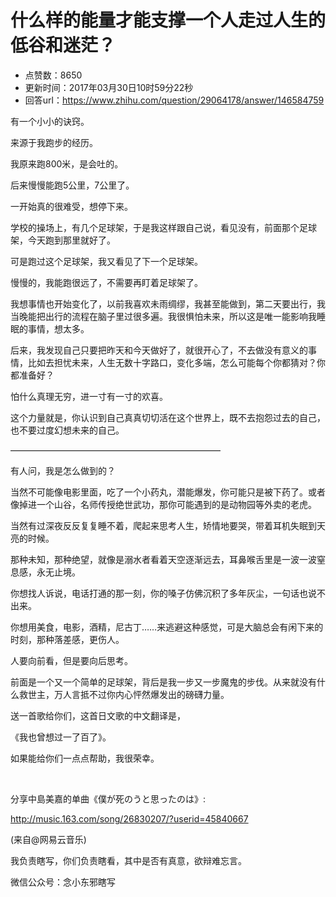 # 什么样的能量才能支撑一个人走过人生的低谷和迷茫？
- 点赞数：8650
- 更新时间：2017年03月30日10时59分22秒
- 回答url：https://www.zhihu.com/question/29064178/answer/146584759
<body>
 <p data-pid="EfapgOdT">有一个小小的诀窍。</p>
 <p data-pid="vJYAi_eU">来源于我跑步的经历。</p>
 <p data-pid="8gaShShf">我原来跑800米，是会吐的。</p>
 <p data-pid="2Iyec66A">后来慢慢能跑5公里，7公里了。</p>
 <p data-pid="0uRbgQaj">一开始真的很难受，想停下来。</p>
 <p data-pid="P0AwJj1A">学校的操场上，有几个足球架，于是我这样跟自己说，看见没有，前面那个足球架，今天跑到那里就好了。</p>
 <p data-pid="7V9zRkiR">可是跑过这个足球架，我又看见了下一个足球架。</p>
 <p data-pid="5N5Ip6R6">慢慢的，我能跑很远了，不需要再盯着足球架了。</p>
 <p data-pid="LyYfMTWU">我想事情也开始变化了，以前我喜欢未雨绸缪，我甚至能做到，第二天要出行，我当晚能把出行的流程在脑子里过很多遍。我很惧怕未来，所以这是唯一能影响我睡眠的事情，想太多。</p>
 <p data-pid="UTl19Ofp">后来，我发现自己只要把昨天和今天做好了，就很开心了，不去做没有意义的事情，比如去担忧未来，人生无数十字路口，变化多端，怎么可能每个你都猜对？你都准备好？</p>
 <p data-pid="m4Sy7z5J">怕什么真理无穷，进一寸有一寸的欢喜。</p>
 <p data-pid="MbokBKlT">这个力量就是，你认识到自己真真切切活在这个世界上，既不去抱怨过去的自己，也不要过度幻想未来的自己。</p>
 <p data-pid="cLMBsXZp">————————————————————————</p>
 <p data-pid="g71r8pDL">有人问，我是怎么做到的？</p>
 <p data-pid="XC_7EgzC">当然不可能像电影里面，吃了一个小药丸，潜能爆发，你可能只是被下药了。或者像掉进一个山谷，名师传授绝世武功，那你可能遇到的是动物园等外卖的老虎。</p>
 <p data-pid="_LJMKFWP">当然有过深夜反反复复睡不着，爬起来思考人生，矫情地要哭，带着耳机失眠到天亮的时候。</p>
 <p data-pid="4tDG061k">那种未知，那种绝望，就像是溺水者看着天空逐渐远去，耳鼻喉舌里是一波一波窒息感，永无止境。</p>
 <p data-pid="tsIN0MVi">你想找人诉说，电话打通的那一刻，你的嗓子仿佛沉积了多年灰尘，一句话也说不出来。</p>
 <p data-pid="AQ6MyFAI">你想用美食，电影，酒精，尼古丁……来逃避这种感觉，可是大脑总会有闲下来的时刻，那种落差感，更伤人。</p>
 <p data-pid="77E2mUgG">人要向前看，但是要向后思考。</p>
 <p data-pid="Yrg4Qtn-">前面是一个又一个简单的足球架，背后是我一步又一步魔鬼的步伐。从来就没有什么救世主，万人言抵不过你内心怦然爆发出的磅礴力量。</p>
 <p data-pid="59LpH_VZ">送一首歌给你们，这首日文歌的中文翻译是，</p>
 <p data-pid="iyz55idl">《我也曾想过一了百了》。</p>
 <p data-pid="Hfvw6i5h">如果能给你们一点点帮助，我很荣幸。</p>
 <br>
 <p data-pid="c2nmmAm7">分享中島美嘉的单曲《僕が死のうと思ったのは》:</p><a href="https://link.zhihu.com/?target=http%3A//music.163.com/song/26830207/%3Fuserid%3D45840667" class=" external" target="_blank" rel="nofollow noreferrer"><span class="invisible">http://</span><span class="visible">music.163.com/song/2683</span><span class="invisible">0207/?userid=45840667</span><span class="ellipsis"></span></a>
 <p data-pid="lKu0-d9P">(来自@网易云音乐)</p>
 <p data-pid="OgUBgZMu">我负责瞎写，你们负责瞎看，其中是否有真意，欲辩难忘言。</p>
 <p data-pid="g9Iag5I4">微信公众号：念小东邪瞎写</p>
</body>